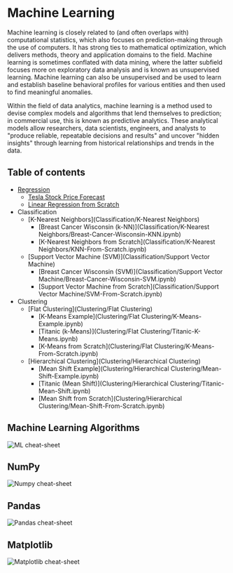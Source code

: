 # Machine Learning  

Machine learning is closely related to (and often overlaps with) computational statistics, which also focuses on prediction-making through the use of computers. It has strong ties to mathematical optimization, which delivers methods, theory and application domains to the field. Machine learning is sometimes conflated with data mining, where the latter subfield focuses more on exploratory data analysis and is known as unsupervised learning. Machine learning can also be unsupervised and be used to learn and establish baseline behavioral profiles for various entities and then used to find meaningful anomalies.

Within the field of data analytics, machine learning is a method used to devise complex models and algorithms that lend themselves to prediction; in commercial use, this is known as predictive analytics. These analytical models allow researchers, data scientists, engineers, and analysts to "produce reliable, repeatable decisions and results" and uncover "hidden insights" through learning from historical relationships and trends in the data.

## Table of contents
* [Regression](Regression)
   * [Tesla Stock Price Forecast](Regression/Tesla-Stock-Price-Forecast.ipynb)
   * [Linear Regression from Scratch](Regression/Linear-Regression-From-Scratch.ipynb)
* Classification  
   * [K-Nearest Neighbors](Classification/K-Nearest Neighbors)
        * [Breast Cancer Wisconsin (k-NN)](Classification/K-Nearest Neighbors/Breast-Cancer-Wisconsin-KNN.ipynb)
        * [K-Nearest Neighbors from Scratch](Classification/K-Nearest Neighbors/KNN-From-Scratch.ipynb)
   * [Support Vector Machine (SVM)](Classification/Support Vector Machine)
        * [Breast Cancer Wisconsin (SVM)](Classification/Support Vector Machine/Breast-Cancer-Wisconsin-SVM.ipynb)  
        * [Support Vector Machine from Scratch](Classification/Support Vector Machine/SVM-From-Scratch.ipynb)
* Clustering  
   * [Flat Clustering](Clustering/Flat Clustering)
        * [K-Means Example](Clustering/Flat Clustering/K-Means-Example.ipynb)
        * [Titanic (k-Means)](Clustering/Flat Clustering/Titanic-K-Means.ipynb)  
        * [K-Means from Scratch](Clustering/Flat Clustering/K-Means-From-Scratch.ipynb)  
   * [Hierarchical Clustering](Clustering/Hierarchical Clustering)
        * [Mean Shift Example](Clustering/Hierarchical Clustering/Mean-Shift-Example.ipynb)
        * [Titanic (Mean Shift)](Clustering/Hierarchical Clustering/Titanic-Mean-Shift.ipynb)
        * [Mean Shift from Scratch](Clustering/Hierarchical Clustering/Mean-Shift-From-Scratch.ipynb)
    
## Machine Learning Algorithms
![ML cheat-sheet](http://scikit-learn.org/stable/_static/ml_map.png "ML cheat-sheet")

## NumPy
![Numpy cheat-sheet](http://datacamp-community.s3.amazonaws.com/6f6529e8-6ac5-4753-a891-60bfe7465934 "Numpy cheat-sheet")

## Pandas
![Pandas cheat-sheet](http://www.mercuryminds.com/wp-content/uploads/2017/07/1-2RJpJMci8ysUbrFOCzPKAw.png "Pandas cheat-sheet")

## Matplotlib
![Matplotlib cheat-sheet](https://cdn-images-1.medium.com/max/2000/1*ykxp7OpgBXbRRHgjzSkeCA.png "Matplotlib cheat-sheet")
